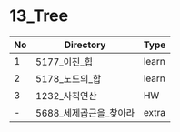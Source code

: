 # 13_Tree

| No | Directory | Type |
|---|---|---|
| 1 | 5177_이진_힙 | learn |
| 2 | 5178_노드의_합 | learn |
| 3 | 1232_사칙연산 | HW |
| - | 5688_세제곱근을_찾아라 | extra |

